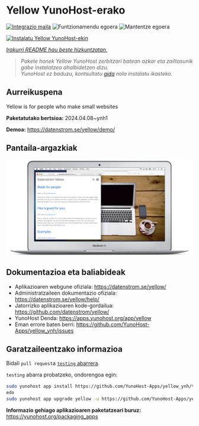 <!--
Ohart ongi: README hau automatikoki sortu da <https://github.com/YunoHost/apps/tree/master/tools/readme_generator>ri esker
EZ editatu eskuz.
-->

# Yellow YunoHost-erako

[![Integrazio maila](https://dash.yunohost.org/integration/yellow.svg)](https://dash.yunohost.org/appci/app/yellow) ![Funtzionamendu egoera](https://ci-apps.yunohost.org/ci/badges/yellow.status.svg) ![Mantentze egoera](https://ci-apps.yunohost.org/ci/badges/yellow.maintain.svg)

[![Instalatu Yellow YunoHost-ekin](https://install-app.yunohost.org/install-with-yunohost.svg)](https://install-app.yunohost.org/?app=yellow)

*[Irakurri README hau beste hizkuntzatan.](./ALL_README.md)*

> *Pakete honek Yellow YunoHost zerbitzari batean azkar eta zailtasunik gabe instalatzea ahalbidetzen dizu.*  
> *YunoHost ez baduzu, kontsultatu [gida](https://yunohost.org/install) nola instalatu ikasteko.*

## Aurreikuspena

Yellow is for people who make small websites

**Paketatutako bertsioa:** 2024.04.08~ynh1

**Demoa:** <https://datenstrom.se/yellow/demo/>

## Pantaila-argazkiak

![Yellow(r)en pantaila-argazkia](./doc/screenshots/datenstrom-yellow-en.png)

## Dokumentazioa eta baliabideak

- Aplikazioaren webgune ofiziala: <https://datenstrom.se/yellow/>
- Administratzaileen dokumentazio ofiziala: <https://datenstrom.se/yellow/help/>
- Jatorrizko aplikazioaren kode-gordailua: <https://github.com/datenstrom/yellow/>
- YunoHost Denda: <https://apps.yunohost.org/app/yellow>
- Eman errore baten berri: <https://github.com/YunoHost-Apps/yellow_ynh/issues>

## Garatzaileentzako informazioa

Bidali `pull request`a [`testing` abarrera](https://github.com/YunoHost-Apps/yellow_ynh/tree/testing).

`testing` abarra probatzeko, ondorengoa egin:

```bash
sudo yunohost app install https://github.com/YunoHost-Apps/yellow_ynh/tree/testing --debug
edo
sudo yunohost app upgrade yellow -u https://github.com/YunoHost-Apps/yellow_ynh/tree/testing --debug
```

**Informazio gehiago aplikazioaren paketatzeari buruz:** <https://yunohost.org/packaging_apps>
